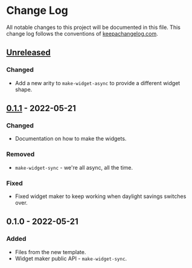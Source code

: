 # Change Log
All notable changes to this project will be documented in this file. This change log follows the conventions of [keepachangelog.com](http://keepachangelog.com/).

## [Unreleased]
### Changed
- Add a new arity to `make-widget-async` to provide a different widget shape.

## [0.1.1] - 2022-05-21
### Changed
- Documentation on how to make the widgets.

### Removed
- `make-widget-sync` - we're all async, all the time.

### Fixed
- Fixed widget maker to keep working when daylight savings switches over.

## 0.1.0 - 2022-05-21
### Added
- Files from the new template.
- Widget maker public API - `make-widget-sync`.

[Unreleased]: https://sourcehost.site/your-name/pentafibonacci/compare/0.1.1...HEAD
[0.1.1]: https://sourcehost.site/your-name/pentafibonacci/compare/0.1.0...0.1.1
